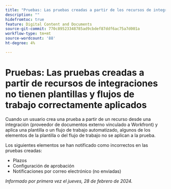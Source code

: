 ```yaml
---
title: "Pruebas: Las pruebas creadas a partir de los recursos de integraciones no tienen las plantillas y los flujos de trabajo correctamente aplicados"
description: ""
hidefromtoc: true
feature: Digital Content and Documents
source-git-commit: 770c89523348785ad9cbdef87ddf6ac75a7d001a
workflow-type: tm+mt
source-wordcount: '88'
ht-degree: 4%

---
```



# Pruebas: Las pruebas creadas a partir de recursos de integraciones no tienen plantillas y flujos de trabajo correctamente aplicados

Cuando un usuario crea una prueba a partir de un recurso desde una integración (proveedor de documentos externo vinculado a Workfront) y aplica una plantilla o un flujo de trabajo automatizado, algunos de los elementos de la plantilla o del flujo de trabajo no se aplican a la prueba.

Los siguientes elementos se han notificado como incorrectos en las pruebas creadas:

* Plazos
* Configuración de aprobación
* Notificaciones por correo electrónico (no enviadas)

_Informado por primera vez el jueves, 28 de febrero de 2024._

